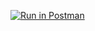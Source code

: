 [![Run in Postman](https://run.pstmn.io/button.svg)](https://app.getpostman.com/run-collection/10569299-5c2e6bc8-e090-4c85-b2e2-e2b84fab27c8?action=collection%2Ffork&collection-url=entityId%3D10569299-5c2e6bc8-e090-4c85-b2e2-e2b84fab27c8%26entityType%3Dcollection%26workspaceId%3D1c996540-fceb-45a7-934d-35d1a85e8d96#?env%5Bdev%5D=W3sia2V5IjoiYXBpIiwidmFsdWUiOiJodHRwczovLzQ0ZDItMTI1LTE2MC0yMjctODgubmdyb2suaW8iLCJlbmFibGVkIjp0cnVlLCJ0eXBlIjoiZGVmYXVsdCIsInNlc3Npb25WYWx1ZSI6Imh0dHBzOi8vNDRkMi0xMjUtMTYwLTIyNy04OC5uZ3Jvay5pbyIsInNlc3Npb25JbmRleCI6MH1d)

